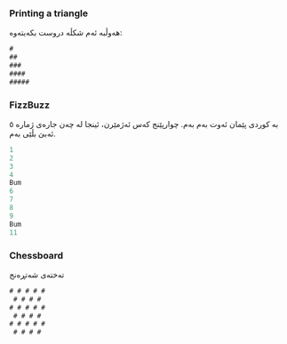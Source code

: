 ### Printing a triangle
هەوڵبە ئەم شکڵە دروست بکەیتەوە:
```js
# 
##
###
####
#####
```

### FizzBuzz
بە کوردی پێمان ئەوت بەم بەم. چوارپێنج کەس ئەژمێرن، ئینجا لە چەن جارەی ژمارە ٥ ئەبێ بڵێی بەم.
```js
1
2
3
4
Bum
6
7
8
9
Bum
11
```

### Chessboard
تەختەی شەتڕەنج
```js
# # # # #
 # # # #
# # # # #
 # # # #
# # # # #
 # # # #
```